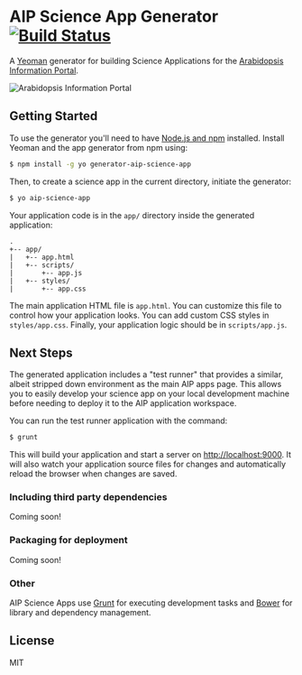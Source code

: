 # AIP Science App Generator [![Build Status](https://secure.travis-ci.org/mrhanlon/generator-aip-science-app.png?branch=master)](https://travis-ci.org/mrhanlon/generator-aip-science-app)

A [Yeoman](http://yeoman.io) generator for building Science Applications for
the [Arabidopsis Information Portal](https://www.araport.org).

![Arabidopsis Information Portal](https://www.araport.org/sites/all/themes/custom/araport-theme/images/AIP-logo.svg)

## Getting Started

To use the generator you'll need to have [Node.js and npm](http://www.nodejs.org)
installed. Install Yeoman and the app generator from npm using:

```bash
$ npm install -g yo generator-aip-science-app
```

Then, to create a science app in the current directory, initiate the generator:

```bash
$ yo aip-science-app
```

Your application code is in the `app/` directory inside the generated
application:

```
.
+-- app/
|   +-- app.html
|   +-- scripts/
|       +-- app.js
|   +-- styles/
|       +-- app.css

```

The main application HTML file is `app.html`. You can customize this file
to control how your application looks. You can add custom CSS styles in
`styles/app.css`. Finally, your application logic should be in
`scripts/app.js`.

## Next Steps

The generated application includes a "test runner" that provides a similar,
albeit stripped down environment as the main AIP apps page. This allows you
to easily develop your science app on your local development machine before
needing to deploy it to the AIP application workspace.

You can run the test runner application with the command:

```bash
$ grunt
```

This will build your application and start a server on
[http://localhost:9000](http://localhost:9000). It will also watch your
application source files for changes and automatically reload the browser when
changes are saved.

### Including third party dependencies

Coming soon!

### Packaging for deployment

Coming soon!

### Other

AIP Science Apps use [Grunt](http://gruntjs.com) for executing development tasks
and [Bower](http://bower.io) for library and dependency management.

## License

MIT
